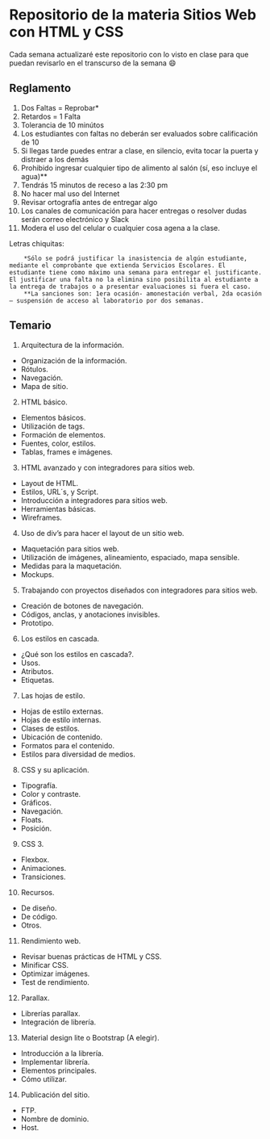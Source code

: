 # Repositorio de la materia Sitios Web con HTML y CSS
Cada semana actualizaré este repositorio con lo visto en clase para que puedan revisarlo en el transcurso de la semana :smile:

## Reglamento

1. Dos Faltas = Reprobar*
2. Retardos = 1 Falta
3. Tolerancia de 10 minútos
4. Los estudiantes con faltas no deberán ser evaluados sobre calificación de 10
5. Si llegas tarde puedes entrar a clase, en silencio, evita tocar la puerta y distraer a los demás
6. Prohibido ingresar cualquier tipo de alimento al salón (sí, eso incluye el agua)**
7. Tendrás 15 minutos de receso a las 2:30 pm
8. No hacer mal uso del Internet
9. Revisar ortografía antes de entregar algo
10. Los canales de comunicación para hacer entregas o resolver dudas serán correo electrónico y Slack
11. Modera el uso del celular o cualquier cosa agena a la clase.


Letras chiquitas:

        *Sólo se podrá justificar la inasistencia de algún estudiante, mediante el comprobante que extienda Servicios Escolares. El estudiante tiene como máximo una semana para entregar el justificante. El justificar una falta no la elimina sino posibilita al estudiante a la entrega de trabajos o a presentar evaluaciones si fuera el caso.
        **La sanciones son: 1era ocasión- amonestación verbal, 2da ocasión – suspensión de acceso al laboratorio por dos semanas.

## Temario
1. Arquitectura de la información.
* Organización de la información.
* Rótulos.
* Navegación.
* Mapa de sitio.

2. HTML básico.
* Elementos básicos.
* Utilización de tags.
* Formación de elementos.
* Fuentes, color, estilos.
* Tablas, frames e imágenes.

3. HTML avanzado y con integradores para sitios web.
* Layout de HTML.
* Estilos, URL´s, y Script.
* Introducción a integradores para sitios web.
* Herramientas básicas.
* Wireframes.

4. Uso de div’s para hacer el layout de un sitio web.
* Maquetación para sitios web.
* Utilización de imágenes, alineamiento, espaciado, mapa sensible.
* Medidas para la maquetación.
* Mockups.

5. Trabajando con proyectos diseñados con integradores para sitios web.
* Creación de botones de navegación.
* Códigos, anclas, y anotaciones invisibles.
* Prototipo.

6. Los estilos en cascada.
* ¿Qué son los estilos en cascada?.
* Usos.
* Atributos.
* Etiquetas.

7. Las hojas de estilo.
* Hojas de estilo externas.
* Hojas de estilo internas.
* Clases de estilos.
* Ubicación de contenido.
* Formatos para el contenido.
* Estilos para diversidad de medios.

8. CSS y su aplicación.
* Tipografía.
* Color y contraste.
* Gráficos.
* Navegación.
* Floats.
* Posición.

9. CSS 3.
* Flexbox.
* Animaciones.
* Transiciones.

10. Recursos.
* De diseño.
* De código.
* Otros.

11. Rendimiento web.
* Revisar buenas prácticas de HTML y CSS.
* Minificar CSS.
* Optimizar imágenes.
* Test de rendimiento.

12. Parallax.
* Librerías parallax.
* Integración de librería.

13. Material design lite o Bootstrap (A elegir).
* Introducción a la librería.
* Implementar librería.
* Elementos principales.
* Cómo utilizar.

14. Publicación del sitio.
* FTP.
* Nombre de dominio.
* Host.

 